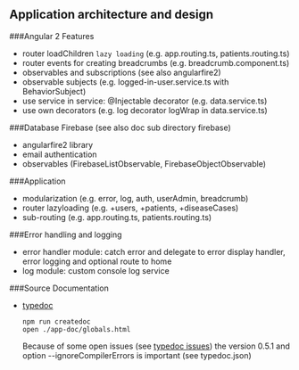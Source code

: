 ## Application architecture and design

###Angular 2 Features
- router loadChildren `lazy loading` (e.g. app.routing.ts, patients.routing.ts)
- router events for creating breadcrumbs (e.g. breadcrumb.component.ts)
- observables and subscriptions (see also angularfire2)
- observable subjects (e.g. logged-in-user.service.ts with BehaviorSubject)
- use service in service: @Injectable decorator (e.g. data.service.ts)
- use own decorators (e.g. log decorator logWrap in data.service.ts)

###Database Firebase (see also doc sub directory firebase)
- angularfire2 library
- email authentication
- observables (FirebaseListObservable, FirebaseObjectObservable)

###Application
- modularization (e.g. error, log, auth, userAdmin, breadcrumb)
- router lazyloading (e.g. +users, +patients, +diseaseCases)
- sub-routing (e.g. app.routing.ts, patients.routing.ts)

###Error handling and logging
- error handler module: catch error and delegate to error display handler, error logging and optional route to home
- log module: custom console log service

###Source Documentation
- [typedoc](http://typedoc.org/)

    ```
    npm run createdoc
    open ./app-doc/globals.html
    ```
    
    Because of some open issues (see [typedoc issues](https://github.com/TypeStrong/typedoc/issues)) the version 0.5.1 and option --ignoreCompilerErrors is important (see typedoc.json)

